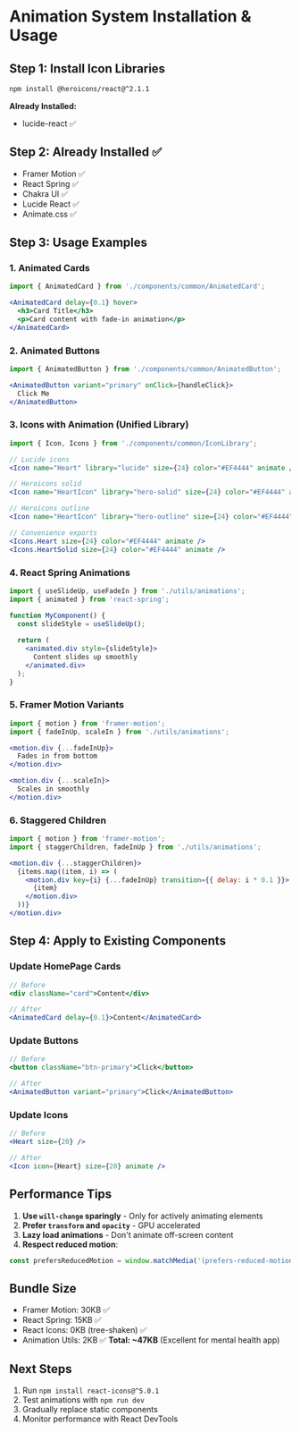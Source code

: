 # Animation System Installation & Usage

## Step 1: Install Icon Libraries

```bash
npm install @heroicons/react@^2.1.1
```

**Already Installed:**
- lucide-react ✅

## Step 2: Already Installed ✅
- Framer Motion ✅
- React Spring ✅
- Chakra UI ✅
- Lucide React ✅
- Animate.css ✅

## Step 3: Usage Examples

### 1. Animated Cards
```jsx
import { AnimatedCard } from './components/common/AnimatedCard';

<AnimatedCard delay={0.1} hover>
  <h3>Card Title</h3>
  <p>Card content with fade-in animation</p>
</AnimatedCard>
```

### 2. Animated Buttons
```jsx
import { AnimatedButton } from './components/common/AnimatedButton';

<AnimatedButton variant="primary" onClick={handleClick}>
  Click Me
</AnimatedButton>
```

### 3. Icons with Animation (Unified Library)
```jsx
import { Icon, Icons } from './components/common/IconLibrary';

// Lucide icons
<Icon name="Heart" library="lucide" size={24} color="#EF4444" animate />

// Heroicons solid
<Icon name="HeartIcon" library="hero-solid" size={24} color="#EF4444" animate />

// Heroicons outline
<Icon name="HeartIcon" library="hero-outline" size={24} color="#EF4444" animate />

// Convenience exports
<Icons.Heart size={24} color="#EF4444" animate />
<Icons.HeartSolid size={24} color="#EF4444" animate />
```

### 4. React Spring Animations
```jsx
import { useSlideUp, useFadeIn } from './utils/animations';
import { animated } from 'react-spring';

function MyComponent() {
  const slideStyle = useSlideUp();
  
  return (
    <animated.div style={slideStyle}>
      Content slides up smoothly
    </animated.div>
  );
}
```

### 5. Framer Motion Variants
```jsx
import { motion } from 'framer-motion';
import { fadeInUp, scaleIn } from './utils/animations';

<motion.div {...fadeInUp}>
  Fades in from bottom
</motion.div>

<motion.div {...scaleIn}>
  Scales in smoothly
</motion.div>
```

### 6. Staggered Children
```jsx
import { motion } from 'framer-motion';
import { staggerChildren, fadeInUp } from './utils/animations';

<motion.div {...staggerChildren}>
  {items.map((item, i) => (
    <motion.div key={i} {...fadeInUp} transition={{ delay: i * 0.1 }}>
      {item}
    </motion.div>
  ))}
</motion.div>
```

## Step 4: Apply to Existing Components

### Update HomePage Cards
```jsx
// Before
<div className="card">Content</div>

// After
<AnimatedCard delay={0.1}>Content</AnimatedCard>
```

### Update Buttons
```jsx
// Before
<button className="btn-primary">Click</button>

// After
<AnimatedButton variant="primary">Click</AnimatedButton>
```

### Update Icons
```jsx
// Before
<Heart size={20} />

// After
<Icon icon={Heart} size={20} animate />
```

## Performance Tips

1. **Use `will-change` sparingly** - Only for actively animating elements
2. **Prefer `transform` and `opacity`** - GPU accelerated
3. **Lazy load animations** - Don't animate off-screen content
4. **Respect reduced motion**:
```jsx
const prefersReducedMotion = window.matchMedia('(prefers-reduced-motion: reduce)').matches;
```

## Bundle Size
- Framer Motion: 30KB ✅
- React Spring: 15KB ✅
- React Icons: 0KB (tree-shaken) ✅
- Animation Utils: 2KB ✅
**Total: ~47KB** (Excellent for mental health app)

## Next Steps
1. Run `npm install react-icons@^5.0.1`
2. Test animations with `npm run dev`
3. Gradually replace static components
4. Monitor performance with React DevTools
